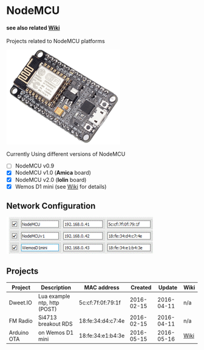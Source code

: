 # NodeMCU 
#### see also related [Wiki](https://github.com/griemide/NodeMCU/wiki)  
Projects related to NodeMCU platforms



![NodeMCU](/hardware/NodeMCUv1.png)

Currently Using different versions of NodeMCU

- [ ] NodeMCU v0.9
- [x] NodeMCU v1.0 (**Amica** board)
- [x] NodeMCU v2.0 (**lolin** board)
- [x] Wemos D1 mini (see [Wiki](https://github.com/griemide/NodeMCU/tree/master/hardware/wemosD1mini) for details)

## Network Configuration

![MAC](https://github.com/griemide/NodeMCU/blob/master/hardware/images/ESP8266overviewMACaddress.GIF)

## Projects

Project             | Description                                 | MAC address       | Created    | Update     | Wiki
--------------------|---------------------------------------------| ------------------|------------|------------|------
Dweet.IO            | Lua example ntp, http (POST)                | 5c:cf:7f:0f:79:1f | 2016-02-15 | 2016-04-11 | n/a
FM Radio            | Si4713 breakout RDS                         | 18:fe:34:d4:c7:4e | 2016-02-15 | 2016-04-11 | n/a
Arduino OTA         | on Wemos D1 mini                            | 18:fe:34:e1:b4:3e | 2016-05-15 | 2016-05-16 | [Wiki](https://github.com/griemide/NodeMCU/tree/master/hardware/wemosD1mini)

